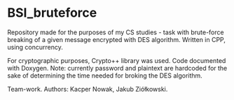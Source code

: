 # BSI_bruteforce
Repository made for the purposes of my CS studies - task with brute-force breaking of a given message encrypted with DES algorithm. Written in CPP, using concurrency.

For cryptographic purposes, Crypto++ library was used.
Code documented with Doxygen.
Note: currently password and plaintext are hardcoded for the sake of determining the time needed for broking the DES algorithm.

Team-work. Authors: Kacper Nowak, Jakub Ziółkowski.
